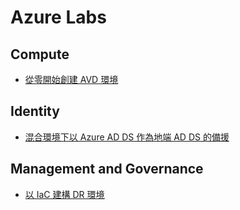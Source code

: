# Azure Labs
## Compute
* [從零開始創建 AVD 環境](https://github.com/mars0426/Azure-Labs/tree/main/avd-from-zero)
## Identity
* [混合環境下以 Azure AD DS 作為地端 AD DS 的備援](https://github.com/mars0426/Azure/tree/main/active-directory-hybrid)
## Management and Governance
* [以 IaC 建構 DR 環境](https://github.com/mars0426/Azure-Labs/tree/main/disaster-recovery-iac)
